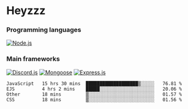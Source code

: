# Heyzzz  

### Programming languages  

[![Node.js](https://img.shields.io/badge/-Node.js-262626?style=for-the-badge)](https://nodejs.org/ru)

### Main frameworks

[![Discord.js](https://img.shields.io/badge/-Discord.js-262626?style=for-the-badge)](https://www.npmjs.com/package/discord.js) [![Mongoose](https://img.shields.io/badge/-Mongoose-262626?style=for-the-badge)](https://www.npmjs.com/package/mongoose) [![Express.js](https://img.shields.io/badge/-Express.js-262626?style=for-the-badge)](https://www.npmjs.com/package/express)
<!--START_SECTION:waka-->
```text
JavaScript   15 hrs 30 mins  ███████████████████▒░░░░░   76.81 % 
EJS          4 hrs 2 mins    █████░░░░░░░░░░░░░░░░░░░░   20.06 % 
Other        18 mins         ▒░░░░░░░░░░░░░░░░░░░░░░░░   01.57 % 
CSS          18 mins         ▒░░░░░░░░░░░░░░░░░░░░░░░░   01.56 % 
```
<!--END_SECTION:waka-->
